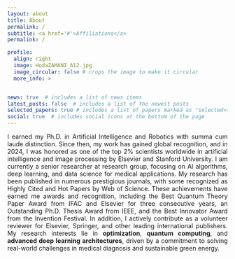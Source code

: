 ```yaml
---
layout: about
title: About
permalink: /
subtitle: <a href='#'>Affiliations</a>
permalink: /

profile:
  align: right
  image: HodaZAMANI_A12.jpg
  image_circular: false # crops the image to make it circular
  more_info: >


news: true  # includes a list of news items
latest_posts: false  # includes a list of the newest posts
selected_papers: true # includes a list of papers marked as "selected={true}"
social: true  # includes social icons at the bottom of the page
---
```

<p align="justify">
I earned my Ph.D. in Artificial Intelligence and Robotics with summa cum laude distinction. Since then, my work has gained global recognition, and in 2024, I was honored as one of the top 2% scientists worldwide in artificial intelligence and image processing by Elsevier and Stanford University. I am currently a senior researcher at research group, focusing on AI algorithms, deep learning, and data science for medical applications. My research has been published in numerous prestigious journals, with some recognized as Highly Cited and Hot Papers by Web of Science. These achievements have earned me awards and recognition, including the Best Quantum Theory Paper Award from IFAC and Elsevier for three consecutive years, an Outstanding Ph.D. Thesis Award from IEEE, and the Best Innovator Award from the Invention Festival. In addition, I actively contribute as a volunteer reviewer for Elsevier, Springer, and other leading international publishers. My research interests lie in <strong>optimization</strong>, <strong>quantum computing</strong>, and <strong>advanced deep learning architectures</strong>, driven by a commitment to solving real-world challenges in medical diagnosis and sustainable green energy.</p>
